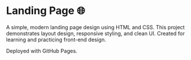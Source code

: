 # Landing Page 🌐

A simple, modern landing page design using HTML and CSS. This project demonstrates layout design, responsive styling, and clean UI. Created for learning and practicing front-end design.

Deployed with GitHub Pages.
